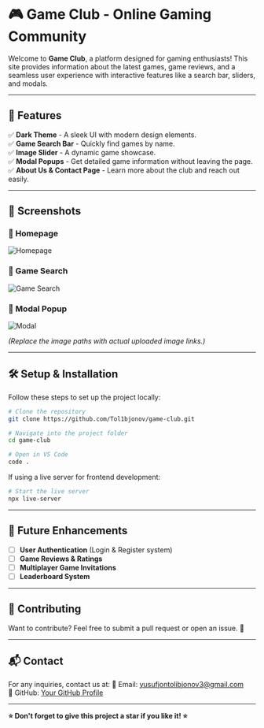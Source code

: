 # 🎮 Game Club - Online Gaming Community

Welcome to **Game Club**, a platform designed for gaming enthusiasts! This site provides information about the latest games, game reviews, and a seamless user experience with interactive features like a search bar, sliders, and modals.

---

## 🚀 Features

✅ **Dark Theme** - A sleek UI with modern design elements.  
✅ **Game Search Bar** - Quickly find games by name.  
✅ **Image Slider** - A dynamic game showcase.  
✅ **Modal Popups** - Get detailed game information without leaving the page.  
✅ **About Us & Contact Page** - Learn more about the club and reach out easily.  

---

## 📸 Screenshots

### 🔹 Homepage
![Homepage](assets/images/homepage.png)

### 🔹 Game Search
![Game Search](assets/images/search.png)

### 🔹 Modal Popup
![Modal](assets/images/modal.png)

*(Replace the image paths with actual uploaded image links.)*

---

## 🛠 Setup & Installation

Follow these steps to set up the project locally:

```bash
# Clone the repository
git clone https://github.com/Tol1bjonov/game-club.git

# Navigate into the project folder
cd game-club

# Open in VS Code
code .
```

If using a live server for frontend development:
```bash
# Start the live server
npx live-server
```

---

## 🎯 Future Enhancements

- [ ] **User Authentication** (Login & Register system)  
- [ ] **Game Reviews & Ratings**  
- [ ] **Multiplayer Game Invitations**  
- [ ] **Leaderboard System**  

---

## 📝 Contributing
Want to contribute? Feel free to submit a pull request or open an issue. 🚀

---

## 📬 Contact
For any inquiries, contact us at:
📩 Email: yusufjontolibjonov3@gmail.com  
📌 GitHub: [Your GitHub Profile](https://github.com/Tol1bjonov)

---

**⭐ Don't forget to give this project a star if you like it! ⭐**
